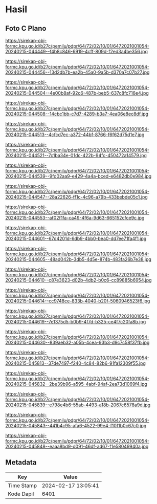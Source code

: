 # Hasil

## Foto C Plano

https://sirekap-obj-formc.kpu.go.id/b27c/pemilu/pdpr/64/72/02/10/01/6472021001054-20240215-044449--f4b8c846-6919-4cff-809d-f2ed3a4be356.jpg

https://sirekap-obj-formc.kpu.go.id/b27c/pemilu/pdpr/64/72/02/10/01/6472021001054-20240215-044456--13d2db7b-ea2b-45a0-9a5b-d370a7c07b27.jpg

https://sirekap-obj-formc.kpu.go.id/b27c/pemilu/pdpr/64/72/02/10/01/6472021001054-20240215-044504--4e00b8af-92c6-487b-beb5-637c8fc716e4.jpg

https://sirekap-obj-formc.kpu.go.id/b27c/pemilu/pdpr/64/72/02/10/01/6472021001054-20240215-044508--14cbc1bb-c7d7-4289-b3a7-4ea06e8ec8df.jpg

https://sirekap-obj-formc.kpu.go.id/b27c/pemilu/pdpr/64/72/02/10/01/6472021001054-20240215-044513--4cfcd7ec-a372-44bf-8766-f6f62d75d1e7.jpg

https://sirekap-obj-formc.kpu.go.id/b27c/pemilu/pdpr/64/72/02/10/01/6472021001054-20240215-044521--7c1ba34e-01dc-422b-94fc-450472a14579.jpg

https://sirekap-obj-formc.kpu.go.id/b27c/pemilu/pdpr/64/72/02/10/01/6472021001054-20240215-044539--9fd02aa9-e429-4a4a-bced-e6482db0e984.jpg

https://sirekap-obj-formc.kpu.go.id/b27c/pemilu/pdpr/64/72/02/10/01/6472021001054-20240215-044547--28a22626-ff1c-4c96-a79b-433bebde05c1.jpg

https://sirekap-obj-formc.kpu.go.id/b27c/pemilu/pdpr/64/72/02/10/01/6472021001054-20240215-044553--af02f1fa-ca49-4f6a-9d63-665152cfce9c.jpg

https://sirekap-obj-formc.kpu.go.id/b27c/pemilu/pdpr/64/72/02/10/01/6472021001054-20240215-044601--67d4201d-6db9-4bb0-bea0-dd7ee71fa4f1.jpg

https://sirekap-obj-formc.kpu.go.id/b27c/pemilu/pdpr/64/72/02/10/01/6472021001054-20240215-044605--48ad042b-3db5-4d5e-874b-483fa26b7e38.jpg

https://sirekap-obj-formc.kpu.go.id/b27c/pemilu/pdpr/64/72/02/10/01/6472021001054-20240215-044610--c87e3623-d02b-4db2-b0c6-cc89885b6954.jpg

https://sirekap-obj-formc.kpu.go.id/b27c/pemilu/pdpr/64/72/02/10/01/6472021001054-20240215-044614--cc9748ce-833b-4040-b20f-5060946523f6.jpg

https://sirekap-obj-formc.kpu.go.id/b27c/pemilu/pdpr/64/72/02/10/01/6472021001054-20240215-044619--7e1375d5-b0b9-4f7d-b325-ce4f7c20fa8b.jpg

https://sirekap-obj-formc.kpu.go.id/b27c/pemilu/pdpr/64/72/02/10/01/6472021001054-20240215-044630--839aeb32-a05b-4cea-93b3-d9c7c58f37fb.jpg

https://sirekap-obj-formc.kpu.go.id/b27c/pemilu/pdpr/64/72/02/10/01/6472021001054-20240215-045813--37de7497-f240-4c84-82b6-91fa12309f55.jpg

https://sirekap-obj-formc.kpu.go.id/b27c/pemilu/pdpr/64/72/02/10/01/6472021001054-20240215-045832--2be39b96-a595-4abf-94af-2ea73d1069f4.jpg

https://sirekap-obj-formc.kpu.go.id/b27c/pemilu/pdpr/64/72/02/10/01/6472021001054-20240215-045839--e798e4b6-55ab-4493-a18b-2067c6578a9d.jpg

https://sirekap-obj-formc.kpu.go.id/b27c/pemilu/pdpr/64/72/02/10/01/6472021001054-20240215-045843--441b4c95-afa6-4522-99e4-f10f1b0c67c0.jpg

https://sirekap-obj-formc.kpu.go.id/b27c/pemilu/pdpr/64/72/02/10/01/6472021001054-20240215-045848--eaaa8bd9-d091-46df-ad67-f1e58049940a.jpg


## Metadata

| Key        | Value               |
| ---------- | ------------------- |
| Time Stamp | 2024-02-17 13:05:41 |
| Kode Dapil | 6401                |



